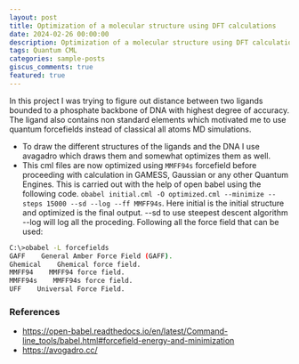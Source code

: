 ```yaml
---
layout: post
title: Optimization of a molecular structure using DFT calculations
date: 2024-02-26 00:00:00
description: Optimization of a molecular structure using DFT calculations
tags: Quantum CML
categories: sample-posts
giscus_comments: true
featured: true
---
```


In this project I was trying to figure out distance between two ligands bounded to a phosphate backbone of DNA with highest degree of accuracy. The ligand also contains non standard elements which motivated me to use quantum forcefields instead of classical all atoms MD simulations.

- To draw the different structures of the ligands and the DNA I use avagadro which draws them and somewhat optimizes them as well.
- This cml files are now optimized using `MMFF94s` forcefield before proceeding with calculation in GAMESS, Gaussian or any other Quantum Engines. This is carried out with the help of open babel using the following code. `obabel initial.cml -O optimized.cml --minimize --steps 15000 --sd --log --ff MMFF94s`. Here initial is the initial structure and optimized is the final output. --sd to use steepest descent algorithm --log will log all the proceding. Following all the force field that can be used:

```bash
C:\>obabel -L forcefields
GAFF    General Amber Force Field (GAFF).
Ghemical    Ghemical force field.
MMFF94    MMFF94 force field.
MMFF94s    MMFF94s force field.
UFF    Universal Force Field.
```


### References

- https://open-babel.readthedocs.io/en/latest/Command-line_tools/babel.html#forcefield-energy-and-minimization
- https://avogadro.cc/
